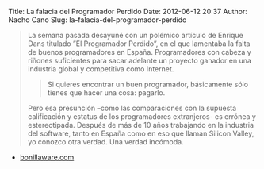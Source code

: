 Title: La falacia del Programador Perdido
Date: 2012-06-12 20:37
Author: Nacho Cano
Slug: la-falacia-del-programador-perdido

> La semana pasada desayuné con un polémico artículo de Enrique Dans
> titulado ”El Programador Perdido”, en el que lamentaba la falta de
> buenos programadores en España. Programadores con cabeza y riñones
> suficientes para sacar adelante un proyecto ganador en una industria
> global y competitiva como Internet.
>
> > Si quieres encontrar un buen programador, básicamente sólo tienes
> > que hacer una cosa: pagarlo.
>
> Pero esa presunción –como las comparaciones con la supuesta
> calificación y estatus de los programadores extranjeros- es errónea y
> estereotipada. Después de más de 10 años trabajando en la industria
> del software, tanto en España como en eso que llaman Silicon Valley,
> yo conozco otra verdad. Una verdad incómoda.

- [bonillaware.com][]

  [bonillaware.com]: http://www.bonillaware.com/la-falacia-del-programador-perdido
    "La falacia del Programador Perdido"
